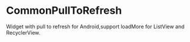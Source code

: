 # CommonPullToRefresh
Widget with pull to refresh for Android,support loadMore for ListView and RecyclerView.
